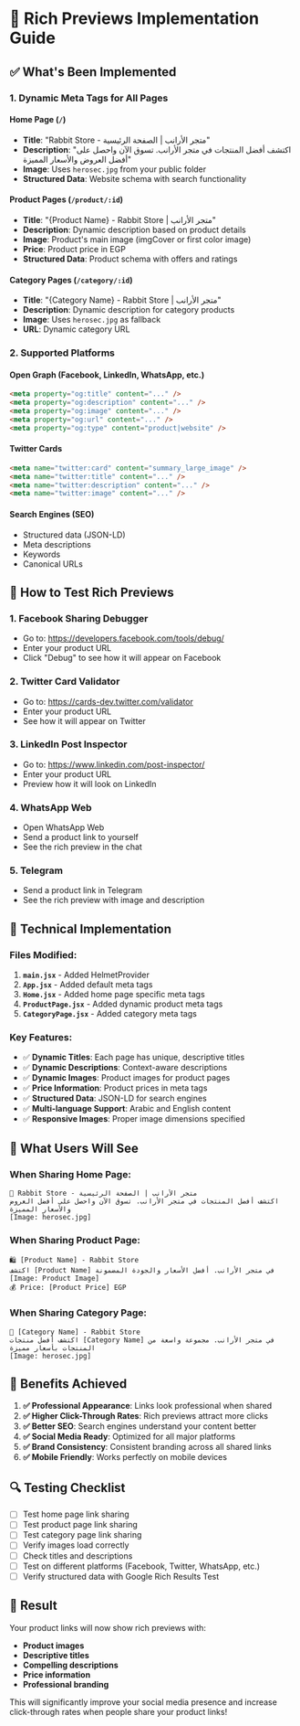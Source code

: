 # 🎯 Rich Previews Implementation Guide

## ✅ What's Been Implemented

### **1. Dynamic Meta Tags for All Pages**

#### **Home Page (`/`)**

- **Title**: "Rabbit Store - متجر الأرانب | الصفحة الرئيسية"
- **Description**: "اكتشف أفضل المنتجات في متجر الأرانب. تسوق الآن واحصل على أفضل العروض والأسعار المميزة"
- **Image**: Uses `herosec.jpg` from your public folder
- **Structured Data**: Website schema with search functionality

#### **Product Pages (`/product/:id`)**

- **Title**: "{Product Name} - Rabbit Store | متجر الأرانب"
- **Description**: Dynamic description based on product details
- **Image**: Product's main image (imgCover or first color image)
- **Price**: Product price in EGP
- **Structured Data**: Product schema with offers and ratings

#### **Category Pages (`/category/:id`)**

- **Title**: "{Category Name} - Rabbit Store | متجر الأرانب"
- **Description**: Dynamic description for category products
- **Image**: Uses `herosec.jpg` as fallback
- **URL**: Dynamic category URL

### **2. Supported Platforms**

#### **Open Graph (Facebook, LinkedIn, WhatsApp, etc.)**

```html
<meta property="og:title" content="..." />
<meta property="og:description" content="..." />
<meta property="og:image" content="..." />
<meta property="og:url" content="..." />
<meta property="og:type" content="product|website" />
```

#### **Twitter Cards**

```html
<meta name="twitter:card" content="summary_large_image" />
<meta name="twitter:title" content="..." />
<meta name="twitter:description" content="..." />
<meta name="twitter:image" content="..." />
```

#### **Search Engines (SEO)**

- Structured data (JSON-LD)
- Meta descriptions
- Keywords
- Canonical URLs

## 🧪 How to Test Rich Previews

### **1. Facebook Sharing Debugger**

- Go to: https://developers.facebook.com/tools/debug/
- Enter your product URL
- Click "Debug" to see how it will appear on Facebook

### **2. Twitter Card Validator**

- Go to: https://cards-dev.twitter.com/validator
- Enter your product URL
- See how it will appear on Twitter

### **3. LinkedIn Post Inspector**

- Go to: https://www.linkedin.com/post-inspector/
- Enter your product URL
- Preview how it will look on LinkedIn

### **4. WhatsApp Web**

- Open WhatsApp Web
- Send a product link to yourself
- See the rich preview in the chat

### **5. Telegram**

- Send a product link in Telegram
- See the rich preview with image and description

## 🔧 Technical Implementation

### **Files Modified:**

1. **`main.jsx`** - Added HelmetProvider
2. **`App.jsx`** - Added default meta tags
3. **`Home.jsx`** - Added home page specific meta tags
4. **`ProductPage.jsx`** - Added dynamic product meta tags
5. **`CategoryPage.jsx`** - Added category meta tags

### **Key Features:**

- ✅ **Dynamic Titles**: Each page has unique, descriptive titles
- ✅ **Dynamic Descriptions**: Context-aware descriptions
- ✅ **Dynamic Images**: Product images for product pages
- ✅ **Price Information**: Product prices in meta tags
- ✅ **Structured Data**: JSON-LD for search engines
- ✅ **Multi-language Support**: Arabic and English content
- ✅ **Responsive Images**: Proper image dimensions specified

## 📱 What Users Will See

### **When Sharing Home Page:**

```
🏪 Rabbit Store - متجر الأرانب | الصفحة الرئيسية
اكتشف أفضل المنتجات في متجر الأرانب. تسوق الآن واحصل على أفضل العروض والأسعار المميزة
[Image: herosec.jpg]
```

### **When Sharing Product Page:**

```
🛍️ [Product Name] - Rabbit Store
اكتشف [Product Name] في متجر الأرانب. أفضل الأسعار والجودة المضمونة
[Image: Product Image]
💰 Price: [Product Price] EGP
```

### **When Sharing Category Page:**

```
📂 [Category Name] - Rabbit Store
اكتشف أفضل منتجات [Category Name] في متجر الأرانب. مجموعة واسعة من المنتجات بأسعار مميزة
[Image: herosec.jpg]
```

## 🚀 Benefits Achieved

1. **✅ Professional Appearance**: Links look professional when shared
2. **✅ Higher Click-Through Rates**: Rich previews attract more clicks
3. **✅ Better SEO**: Search engines understand your content better
4. **✅ Social Media Ready**: Optimized for all major platforms
5. **✅ Brand Consistency**: Consistent branding across all shared links
6. **✅ Mobile Friendly**: Works perfectly on mobile devices

## 🔍 Testing Checklist

- [ ] Test home page link sharing
- [ ] Test product page link sharing
- [ ] Test category page link sharing
- [ ] Verify images load correctly
- [ ] Check titles and descriptions
- [ ] Test on different platforms (Facebook, Twitter, WhatsApp, etc.)
- [ ] Verify structured data with Google Rich Results Test

## 🎉 Result

Your product links will now show rich previews with:

- **Product images**
- **Descriptive titles**
- **Compelling descriptions**
- **Price information**
- **Professional branding**

This will significantly improve your social media presence and increase click-through rates when people share your product links!
